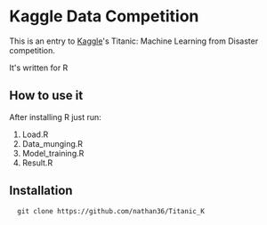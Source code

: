 Kaggle Data Competition
===================================

This is an entry to [Kaggle](https://www.kaggle.com/c/titanic)'s
Titanic: Machine Learning from Disaster competition.

It's written for R 

How to use it
-------------

After installing R just run:
   1. Load.R
   2. Data_munging.R
   3. Model_training.R
   4. Result.R

Installation
------------

      git clone https://github.com/nathan36/Titanic_K


